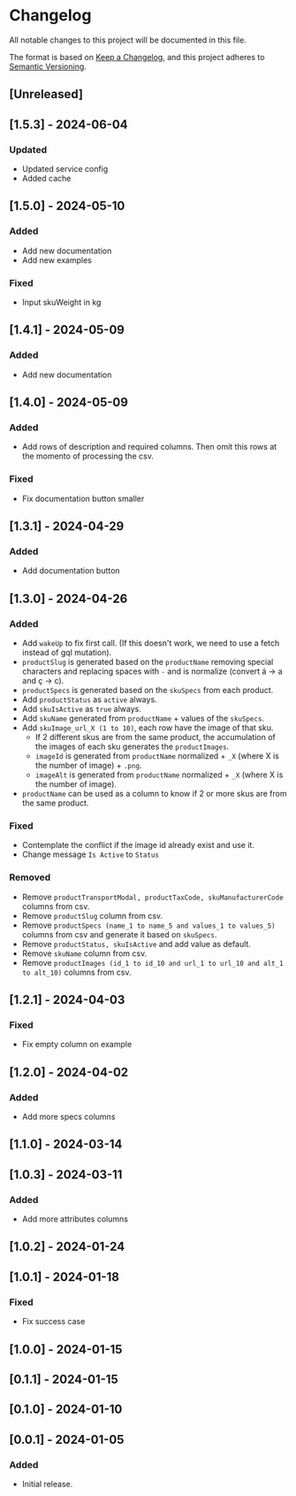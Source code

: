# Changelog

All notable changes to this project will be documented in this file.

The format is based on [Keep a Changelog](https://keepachangelog.com/en/1.0.0/),
and this project adheres to [Semantic Versioning](https://semver.org/spec/v2.0.0.html).

## [Unreleased]

## [1.5.3] - 2024-06-04

### Updated

- Updated service config
- Added cache

## [1.5.0] - 2024-05-10

### Added

- Add new documentation
- Add new examples

### Fixed

- Input skuWeight in kg

## [1.4.1] - 2024-05-09

### Added

- Add new documentation

## [1.4.0] - 2024-05-09

### Added

- Add rows of description and required columns. Then omit this rows at the momento of processing the csv.

### Fixed

- Fix documentation button smaller

## [1.3.1] - 2024-04-29

### Added

- Add documentation button

## [1.3.0] - 2024-04-26

### Added

- Add `wakeUp` to fix first call. (If this doesn't work, we need to use a fetch instead of gql mutation).
- `productSlug` is generated based on the `productName` removing special characters and replacing spaces with `-` and is normalize (convert á -> a and ç -> c).
- `productSpecs` is generated based on the `skuSpecs` from each product.
- Add `productStatus` as `active` always.
- Add `skuIsActive` as `true` always.
- Add `skuName` generated from `productName` + values of the `skuSpecs`.
- Add `skuImage_url_X (1 to 10)`, each row have the image of that sku.
  - If 2 different skus are from the same product, the accumulation of the images of each sku generates the `productImages`.
  - `imageId` is generated from `productName` normalized + `_X` (where X is the number of image) + `.png`.
  - `imageAlt` is generated from `productName` normalized + `_X` (where X is the number of image).
- `productName` can be used as a column to know if 2 or more skus are from the same product.

### Fixed

- Contemplate the conflict if the image id already exist and use it.
- Change message `Is Active` to `Status`

### Removed

- Remove `productTransportModal, productTaxCode, skuManufacturerCode` columns from csv.
- Remove `productSlug` column from csv.
- Remove `productSpecs (name_1 to name_5 and values_1 to values_5)` columns from csv and generate it based on `skuSpecs`.
- Remove `productStatus, skuIsActive` and add value as default.
- Remove `skuName` column from csv.
- Remove `productImages (id_1 to id_10 and url_1 to url_10 and alt_1 to alt_10)` columns from csv.

## [1.2.1] - 2024-04-03

### Fixed

- Fix empty column on example

## [1.2.0] - 2024-04-02

### Added

- Add more specs columns

## [1.1.0] - 2024-03-14

## [1.0.3] - 2024-03-11

### Added

- Add more attributes columns

## [1.0.2] - 2024-01-24

## [1.0.1] - 2024-01-18

### Fixed

- Fix success case

## [1.0.0] - 2024-01-15

## [0.1.1] - 2024-01-15

## [0.1.0] - 2024-01-10

## [0.0.1] - 2024-01-05

### Added

- Initial release.
